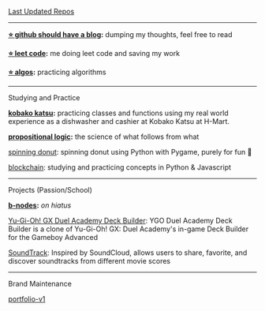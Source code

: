 [Last Updated Repos](https://github.com/B-Salinas?tab=repositories)

---

**[⭐️ github should have a blog](https://github.com/B-Salinas/github-should-have-a-blog):** dumping my thoughts, feel free to read

**[⭐️ leet code](https://github.com/B-Salinas/leet-code):** me doing leet code and saving my work

**[⭐️ algos]():** practicing algorithms

---

Studying and Practice

**[kobako katsu](https://github.com/B-Salinas/kobako_katsu):** practicing classes and functions using my real world experience as a dishwasher and cashier at Kobako Katsu at H-Mart.

**[propositional logic](https://github.com/B-Salinas/propositional-logic):** the science of what follows from what

[spinning donut](https://github.com/B-Salinas/spinning-donut): spinning donut using Python with Pygame, purely for fun 🍩

[blockchain](https://github.com/B-Salinas?tab=repositories#:~:text=Star-,blockchain,-Public): studying and practicing concepts in Python & Javascript

---

Projects (Passion/School)

**[b-nodes](https://github.com/B-Salinas/b-nodes):** _on hiatus_

[Yu-Gi-Oh! GX Duel Academy Deck Builder](https://github.com/B-Salinas/YGO-Duel-Academy-Deck-Builder): YGO Duel Academy Deck Builder is a clone of Yu-Gi-Oh! GX: Duel Academy's in-game Deck Builder for the Gameboy Advanced

[SoundTrack](https://github.com/B-Salinas/SoundTrack): Inspired by SoundCloud, allows users to share, favorite, and discover soundtracks from different movie scores

---

Brand Maintenance

[portfolio-v1](https://github.com/B-Salinas/portfolio-v1)
